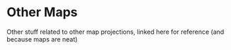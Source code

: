 # Other Maps
Other stuff related to other map projections, linked here for reference (and because maps are neat)
